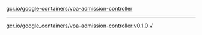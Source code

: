 [gcr.io/google-containers/vpa-admission-controller](https://hub.docker.com/r/anjia0532/vpa-admission-controller/tags/) 

----
[gcr.io/google_containers/vpa-admission-controller:v0.1.0 √](https://hub.docker.com/r/anjia0532/vpa-admission-controller/tags/)

